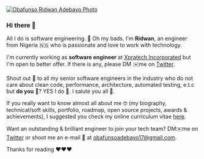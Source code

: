 [![](https://domain.com/photo.png "Obafunso Ridwan Adebayo Photo")](https://twitter.com/ridwanobafunso "@ridwanobafunso on Twitter")

### Hi there 👋

All I do is software engineering. 🤕 Oh my bads. I'm **Ridwan**, an engineer from Nigeria 🇳🇬 who is passionate and love to work with technology. 

I'm currently working as **software engineer** at [Xpratech Incorporated](https://xpratech.com.ng) but I'm open to better offer. If there is any, please DM ✉️me on [Twitter](https://twitter.com/ridwanobafunso).

Shout out 📣 to all my senior software engineers in the industry who do not care about clean code, performance, architecture, automated testing, e.t.c but **do you** 👀? YES I do 🤗. I salute you all 🥂.

If you really want to know almost all about me 🤓 (my biography, technical/soft skills, portfolio, roadmap, open source projects, awards & achievements), I suggested you check my online curriculum vitae [here](https://ridwanobafunso.com "Obafunso Ridwan CV").

Want an outstanding & brilliant engineer to join your tech team? DM✉️me on [Twitter](https://twitter.com/ridwanobafunso) or shoot me an e-mail 📧 at <obafunsoadebayo17@gmail.com>. 


Thanks for reading ❤❤❤
